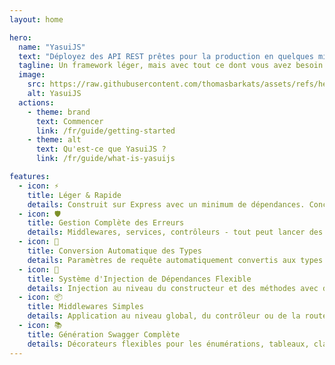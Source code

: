 ```yaml
---
layout: home

hero:
  name: "YasuiJS"
  text: "Déployez des API REST prêtes pour la production en quelques minutes"
  tagline: Un framework léger, mais avec tout ce dont vous avez besoin.
  image:
    src: https://raw.githubusercontent.com/thomasbarkats/assets/refs/heads/main/yasui/yasui-logo-mascot-opt.svg
    alt: YasuiJS
  actions:
    - theme: brand
      text: Commencer
      link: /fr/guide/getting-started
    - theme: alt
      text: Qu'est-ce que YasuiJS ?
      link: /fr/guide/what-is-yasuijs

features:
  - icon: ⚡
    title: Léger & Rapide
    details: Construit sur Express avec un minimum de dépendances. Concentré sur l'essentiel sans superflu.
  - icon: 🛡️
    title: Gestion Complète des Erreurs
    details: Middlewares, services, contrôleurs - tout peut lancer des erreurs sans try/catch. Gestion automatique des erreurs partout.
  - icon: 🔧
    title: Conversion Automatique des Types
    details: Paramètres de requête automatiquement convertis aux types appropriés. Même dans les middlewares.
  - icon: 🧩
    title: Système d'Injection de Dépendances Flexible
    details: Injection au niveau du constructeur et des méthodes avec des portées configurables pour un meilleur contrôle.
  - icon: 📦
    title: Middlewares Simples
    details: Application au niveau global, du contrôleur ou de la route. Utilisez les mêmes décorateurs que les contrôleurs.
  - icon: 📚
    title: Génération Swagger Complète
    details: Décorateurs flexibles pour les énumérations, tableaux, classes, schémas OpenAPI. Générés à partir de votre code existant.
---
```

